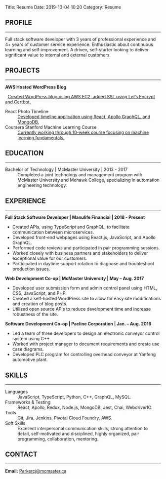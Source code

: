 Title: Resume
Date: 2019-10-04 10:20
Category: Resume

## PROFILE

---

Full stack software developer with 3 years of professional experience and 4+ years of customer service experience. Enthusiastic about continuous learning and self-improvement. A driven, self-starter looking to deliver significant value to internal and external customers.

## PROJECTS

---

**AWS Hosted WordPress Blog**

&nbsp;&nbsp;<a href="https://julieparker.net">Created WordPress blog using AWS EC2, added SSL using Let’s Encrypt and Certbot.</a>

<dl>
  <dt>React Photo Timeline</dt>
  <dd><a href="https://github.com/12Parker/timeline.js">Developed timeline application using React, Apollo GraphQL, and MongoDB.</a></dd>
  <dt>Coursera Stanford Machine Learning Course</dt>
  <dd><a href="https://www.coursera.org/learn/machine-learning/">Currently working through 10-week course focusing on machine learning fundamentals.</a></dd>
</dl>

## EDUCATION

---

<dl>
  <dt>Bachelor of Technology | McMaster University | 2013 - 2017</dt>
  <dd>Completed a joint technology and management program with McMaster University and Mohawk College, specializing in automation engineering technology.</dd>
</dl>

## EXPERIENCE

---

**Full Stack Software Developer | Manulife Financial | 2018 - Present**

- Created APIs, using TypeScript and GraphQL, to facilitate communication between microservices.
- Developed front-end webpages using React.js, JavaScript, and Apollo GraphQL.
- Performed code reviews and participated in pair programming sessions.
- Worked closely with business partners and stakeholders to deliver exceptional value for our customers.
- Participated in daytime support rotation to diagnose and troubleshoot production issues.

**Web Development Co-op | McMaster University | May – Aug. 2017**

- Developed user submission form and admin control panel using HTML, CSS, JavaScript, and PHP.
- Created a self-hosted WordPress site to allow for easy site modifications and creation of blog posts.
- Utilized open source APIs to reduce development time and increase robustness of the site.

**Software Development Co-op | Pacline Corporation | Jan. – Aug. 2016**

- Led a team of three developers to design an electronic conveyor control system using C++.
- Worked with project manager to document requirements and create use case diagrams.
- Developed PLC program for controlling overhead conveyor at Yanfeng automotive plant.

## SKILLS

---

<dl>
  <dt>Languages</dt>
  <dd>JavaScript, TypeScript, Python, C++, GraphQL, MySQL.</dd>
  <dt>Frameworks & Testing</dt>
  <dd>React, Apollo, Redux, Node.js, MongoDB, Jest, Chai, WebdriverIO.</dd>
  <dt>Tools</dt>
  <dd>Git, Jira, Jenkins, Pivotal Cloud Foundry, AWS.</dd>
  <dt>Soft Skills</dt>
  <dd>Excellent interpersonal communication skills, strong attention to detail, self-motivated and disciplined, highly organized, pair programming, collaboration, mentoring.</dd>
</dl>

## CONTACT

---

**Email:** [Parkercj@mcmaster.ca](mailto:Parkercj@mcmaster.ca)
